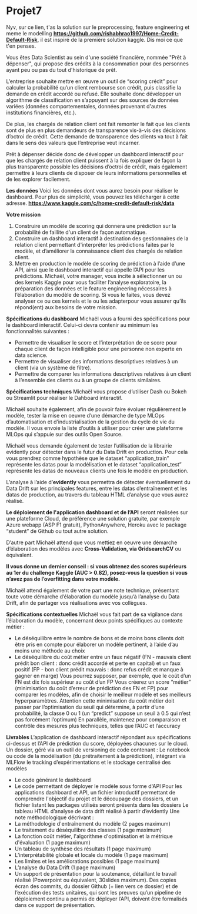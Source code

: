 # Projet7

Nyv, sur ce lien, t'as la solution sur le preprocessing, feature engineering et meme le modelling **https://github.com/rishabhrao1997/Home-Credit-Default-Risk**, il est inspiré de la première solution kaggle. Dis moi ce que t'en penses.

Vous êtes Data Scientist au sein d'une société financière, nommée "Prêt à dépenser", qui propose des crédits à la consommation pour des personnes ayant peu ou pas du tout d'historique de prêt.

L’entreprise souhaite mettre en œuvre un outil de “scoring crédit” pour calculer la probabilité qu’un client rembourse son crédit, puis classifie la demande en crédit accordé ou refusé. Elle souhaite donc développer un algorithme de classification en s’appuyant sur des sources de données variées (données comportementales, données provenant d'autres institutions financières, etc.).

De plus, les chargés de relation client ont fait remonter le fait que les clients sont de plus en plus demandeurs de transparence vis-à-vis des décisions d’octroi de crédit. Cette demande de transparence des clients va tout à fait dans le sens des valeurs que l’entreprise veut incarner.

Prêt à dépenser décide donc de développer un dashboard interactif pour que les chargés de relation client puissent à la fois expliquer de façon la plus transparente possible les décisions d’octroi de crédit, mais également permettre à leurs clients de disposer de leurs informations personnelles et de les explorer facilement. 

**Les données**
Voici les données dont vous aurez besoin pour réaliser le dashboard. Pour plus de simplicité, vous pouvez les télécharger à cette adresse. **https://www.kaggle.com/c/home-credit-default-risk/data**

**Votre mission**
1. Construire un modèle de scoring qui donnera une prédiction sur la probabilité de faillite d'un client de façon automatique.
2. Construire un dashboard interactif à destination des gestionnaires de la relation client permettant d'interpréter les prédictions faites par le modèle, et d’améliorer la connaissance client des chargés de relation client.
3. Mettre en production le modèle de scoring de prédiction à l’aide d’une API, ainsi que le dashboard interactif qui appelle l’API pour les prédictions.
Michaël, votre manager, vous incite à sélectionner un ou des kernels Kaggle pour vous faciliter l’analyse exploratoire, la préparation des données et le feature engineering nécessaires à l’élaboration du modèle de scoring. Si vous le faites, vous devez analyser ce ou ces kernels et le ou les adapterpour vous assurer qu’ils répond(ent) aux besoins de votre mission.

**Spécifications du dashboard**
Michaël vous a fourni des spécifications pour le dashboard interactif. Celui-ci devra contenir au minimum les fonctionnalités suivantes :

- Permettre de visualiser le score et l’interprétation de ce score pour chaque client de façon intelligible pour une personne non experte en data science.
- Permettre de visualiser des informations descriptives relatives à un client (via un système de filtre).
- Permettre de comparer les informations descriptives relatives à un client à l’ensemble des clients ou à un groupe de clients similaires.

**Spécifications techniques**
Michaël vous propose d’utiliser Dash ou Bokeh ou Streamlit pour réaliser le Dahboard interactif.

Michaël souhaite également, afin de pouvoir faire évoluer régulièrement le modèle, tester la mise en oeuvre d’une démarche de type MLOps d’automatisation et d’industrialisation de la gestion du cycle de vie du modèle. Il vous envoie la liste d’outils à utiliser pour créer une plateforme MLOps qui s’appuie sur des outils Open Source. 

Michaël vous demande également de tester l’utilisation de la librairie evidently pour détecter dans le futur du Data Drift en production. Pour cela vous prendrez comme hypothèse que le dataset “application_train” représente les datas pour la modélisation et le dataset “application_test” représente les datas de nouveaux clients une fois le modèle en production. 

L’analyse à l’aide d’**evidently** vous permettra de détecter éventuellement du Data Drift sur les principales features, entre les datas d’entraînement et les datas de production, au travers du tableau HTML d’analyse que vous aurez réalisé.

**Le déploiement de l'application dashboard et de l’API** seront réalisées sur une plateforme Cloud, de préférence une solution gratuite, par exemple Azure webapp (ASP F1 gratuit), PythonAnywhere, Heroku avec le package “student” de Github ou tout autre solution.

D’autre part Michaël attend que vous mettiez en oeuvre une démarche d’élaboration des modèles avec **Cross-Validation, via GridsearchCV** ou équivalent.

**Il vous donne un dernier conseil : si vous obtenez des scores supérieurs au 1er du challenge Kaggle (AUC > 0.82), posez-vous la question si vous n’avez pas de l’overfitting dans votre modèle.**

Michaël attend également de votre part une note technique, présentant toute votre démarche d’élaboration du modèle jusqu’à l’analyse du Data Drift, afin de partager vos réalisations avec vos collègues. 

**Spécifications contextuelles**
Michaël vous fait part de sa vigilance dans l’élaboration du modèle, concernant deux points spécifiques au contexte métier : 

- Le déséquilibre entre le nombre de bons et de moins bons clients doit être pris en compte pour élaborer un modèle pertinent, à l’aide d’au moins une méthode au choix
- Le déséquilibre du coût métier entre un faux négatif (FN - mauvais client prédit bon client : donc crédit accordé et perte en capital) et un faux positif (FP - bon client prédit mauvais : donc refus crédit et manque à gagner en marge)
Vous pourrez supposer, par exemple, que le coût d’un FN est dix fois supérieur au coût d’un FP
Vous créerez un score “métier” (minimisation du coût d’erreur de prédiction des FN et FP) pour comparer les modèles, afin de choisir le meilleur modèle et ses meilleurs hyperparamètres. Attention cette minimisation du coût métier doit passer par l’optimisation du seuil qui détermine, à partir d’une probabilité, la classe 0 ou 1 (un “predict” suppose un seuil à 0.5 qui n’est pas forcément l’optimum)
En parallèle, maintenez pour comparaison et contrôle des mesures plus techniques, telles que l’AUC et l’accuracy

**Livrables**
L’application de dashboard interactif répondant aux spécifications ci-dessus et l’API de prédiction du score, déployées chacunes sur le cloud.
Un dossier, géré via un outil de versioning de code contenant :
Le notebook ou code de la modélisation (du prétraitement à la prédiction), intégrant via MLFlow le tracking d’expérimentations et le stockage centralisé des modèles
- Le code générant le dashboard
- Le code permettant de déployer le modèle sous forme d'API
Pour les applications dashboard et API, un fichier introductif permettant de comprendre l'objectif du projet et le découpage des dossiers, et un fichier listant les packages utilisés seront présents dans les dossiers
Le tableau HTML d’analyse de data drift réalisé à partir d’evidently
Une note méthodologique décrivant :
- La méthodologie d'entraînement du modèle (2 pages maximum)
- Le traitement du déséquilibre des classes (1 page maximum)
- La fonction coût métier, l'algorithme d'optimisation et la métrique d'évaluation (1 page maximum)
- Un tableau de synthèse des résultats (1 page maximum)
- L’interprétabilité globale et locale du modèle (1 page maximum)
- Les limites et les améliorations possibles (1 page maximum)
- L’analyse du Data Drift (1 page maximum)
- Un support de présentation pour la soutenance, détaillant le travail réalisé (Powerpoint ou équivalent, 30slides maximum).
Des copies écran des commits, du dossier Github (+ lien vers ce dossier) et de l’exécution des tests unitaires, qui sont les preuves qu’un pipeline de déploiement continu a permis de déployer l’API, doivent être formalisés dans ce support de présentation.
